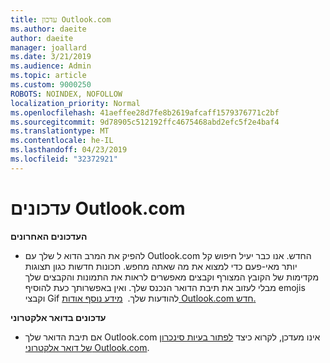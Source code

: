 ```yaml
---
title: עדכון Outlook.com
ms.author: daeite
author: daeite
manager: joallard
ms.date: 3/21/2019
ms.audience: Admin
ms.topic: article
ms.custom: 9000250
ROBOTS: NOINDEX, NOFOLLOW
localization_priority: Normal
ms.openlocfilehash: 41aeffee28d7fe8b2619afcaff1579376771c2bf
ms.sourcegitcommit: 9d78905c512192ffc4675468abd2efc5f2e4baf4
ms.translationtype: MT
ms.contentlocale: he-IL
ms.lasthandoff: 04/23/2019
ms.locfileid: "32372921"
---
```

# <a name="outlookcom-updates"></a>עדכונים Outlook.com

**העדכונים האחרונים**

- להפיק את המרב הדוא ל שלך עם Outlook.com החדש. אנו כבר יעיל חיפוש קל יותר מאי-פעם כדי למצוא את מה שאתה מחפש. תכונות חדשות כגון תצוגות מקדימות של הקובץ המצורף וקבצים מאפשרים לראות את התמונות והקבצים שלך מבלי לעזוב את תיבת הדואר הנכנס שלך. ואין באפשרותך כעת להוסיף emojis וקבצי Gif להודעות שלך.  [מידע נוסף אודות Outlook.com חדש.](https://support.office.com/article/40676ad0-c831-45ac-a023-5be633be798d)

**עדכונים בדואר אלקטרוני**

- אם תיבת הדואר שלך Outlook.com אינו מעדכן, לקרוא כיצד [לפתור בעיות סינכרון של דואר אלקטרוני Outlook.com](https://support.office.com/article/d39e3341-8d79-4bf1-b3c7-ded602233642).